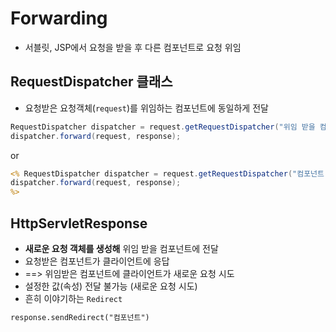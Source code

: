 # Forwarding

* 서블릿, JSP에서 요청을 받을 후 다른 컴포넌트로 요청 위임

## RequestDispatcher 클래스

* 요청받은 요청객체(`request`)를 위임하는 컴포넌트에 동일하게 전달

```java
RequestDispatcher dispatcher = request.getRequestDispatcher("위임 받을 컴포넌트 경로");
dispatcher.forward(request, response);
```

or

```jsp
<% RequestDispatcher dispatcher = request.getRequestDispatcher("컴포넌트 경로");
dispatcher.forward(request, response);
%>
```



## HttpServletResponse

* **새로운 요청 객체를 생성해** 위임 받을 컴포넌트에 전달
* 요청받은 컴포넌트가 클라이언트에 응답
* ==> 위임받은 컴포넌트에 클라이언트가 새로운 요청 시도
* 설정한 값(속성) 전달 불가능 (새로운 요청 시도)
* 흔히 이야기하는 `Redirect`

```jsp
response.sendRedirect("컴포넌트")
```

